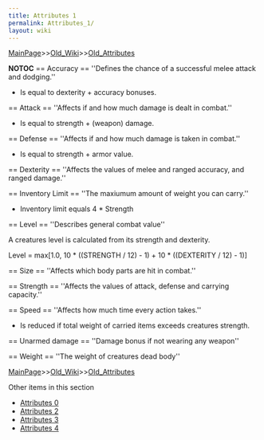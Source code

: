 ```yaml
---
title: Attributes 1
permalink: Attributes_1/
layout: wiki
---
```


[MainPage](/keeperrl_wiki/ "wikilink")>>[Old_Wiki](/keeperrl_wiki/Old_Wiki "wikilink")>>[Old_Attributes](/keeperrl_wiki/Old_Attributes "wikilink")

__NOTOC__
== Accuracy ==
''Defines the chance of a successful melee attack and dodging.''
* Is equal to dexterity + accuracy bonuses.

== Attack ==
''Affects if and how much damage is dealt in combat.''
* Is equal to strength + (weapon) damage.

== Defense ==
''Affects if and how much damage is taken in combat.''
* Is equal to strength + armor value.

== Dexterity ==
''Affects the values of melee and ranged accuracy, and ranged damage.''

== Inventory Limit ==
''The maxiumum amount of weight you can carry.''
* Inventory limit equals 4 * Strength

== Level ==
''Describes general combat value''

A creatures level is calculated from its strength and dexterity.

 Level = max[1.0, 10 * ((STRENGTH / 12) - 1) + 10 * ((DEXTERITY / 12) - 1)]

== Size ==
''Affects which body parts are hit in combat.''

== Strength ==
''Affects the values of attack, defense and carrying capacity.''

== Speed ==
''Affects how much time every action takes.''
* Is reduced if total weight of carried items exceeds creatures strength.

== Unarmed damage ==
''Damage bonus if not wearing any weapon''

== Weight ==
''The weight of creatures dead body''

[MainPage](/keeperrl_wiki/ "wikilink")>>[Old_Wiki](/keeperrl_wiki/Old_Wiki "wikilink")>>[Old_Attributes](/keeperrl_wiki/Old_Attributes "wikilink")

Other items in this section
-    [Attributes 0](/keeperrl_wiki/Attributes_0 "wikilink")
-    [Attributes 2](/keeperrl_wiki/Attributes_2 "wikilink")
-    [Attributes 3](/keeperrl_wiki/Attributes_3 "wikilink")
-    [Attributes 4](/keeperrl_wiki/Attributes_4 "wikilink")
